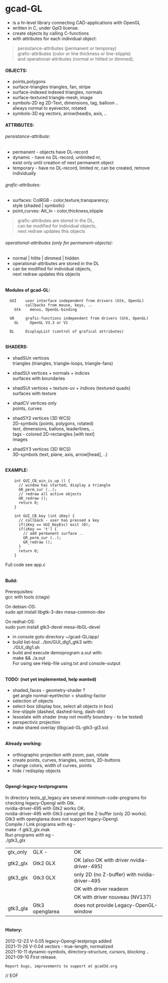 # gcad-GL
- is a hi-level library connecting CAD-applications with OpenGL
- written in C, under Gpl3 license.
- create objects by calling C-functions
- with attributes for each individual object:  
> persistance-attributes (permanent or temporay)  
> grafic-attributes (color or line thickness or line-stipple)  
> and operational-attributes (normal or hilited or dimmed);


#### OBJECTS:  
 - points,polygons  
 - surface-triangles  triangles, fan, stripe  
 - surface-indexed    indexed triangles, normals  
 - surface-textured   triangle-mesh, image  
 - symbols-2D         eg 2D-Text, dimensions, tag, balloon ..  
always normal to eyevector, rotated  
 - symbols-3D         eg vectors, arrow(head)s, axis, ..


#### ATTRIBUTES:  

###### persistance-attribute:

- permanent  - objects have DL-record
- dynamic    - have no DL-record, unlimited nr,  
	exist only until creation of next permanent object
- temporary  - have no DL-record, limited nr,
	can be created, remove individually


###### grafic-attributes:

- surfaces: ColRGB - color,texture,transparency;  
	style (shaded | symbolic)
- point,curves: Att_ln - color,thickness,stipple  

> grafic-attributes are stored in the DL,  
> can be modified for individual objects,  
> next redraw updates this objects


###### operational-attributes (only for permanent-objects):

  - normal | hilite | dimmed | hidden  
  - operational-attributes are stored in the DL
  - can be modified for individual objects,  
  	next redraw updates this objects

~~~
~~~
#### Modules of gcad-GL:
~~~
  GUI    user interface independent from drivers (Gtk, OpenGL)
         callbacks from mouse, keys, ..
    Gtk    menus, OpenGL-binding
    
  GR     grafic-functions independent from drivers (Gtk, OpenGL)
    GL     OpenGL V3.3 or V1
    
  DL     DisplayList (control of grafical attributes)
~~~

~~~
~~~
#### SHADERS:
- shadSUn  vertices  
           triangles (triangles, triangle-loops, triangle-fans)

- shadSUi  vertices + normals + indices  
           surfaces with boundaries

- shadSUt  vertices + texture-uv + indices  (textured quads)  
           surfaces with texture

- shadCV   vertices only  
           points, curves

- shadSY2  vertices (3D WCS)  
           2D-symbols (points, polygons, rotated)  
           text, dimensions, ballons, leaderlines, ..  
           tags - colored 2D-rectangles [with text]  
           images

- shadSY3  vertices (3D WCS)  
           3D-symbols (text, plane, axis, arrow[head], ..)

~~~
~~~
#### EXAMPLE:
~~~
	int GUI_CB_win_is_up () {
	  // window has started; display a triangle
	  GR_perm_sur (..);
	  // redraw all active objects
	  GR_redraw ();
	  return 0;
	}

	int GUI_CB_key (int iKey) {
	  // callback - user has pressed a key
	  if(iKey == GUI_KeyEsc) exit (0);
	  if(iKey == 't') {
	    // add permanent surface ..
	    GR_perm_sur (..);
	    GR_redraw ();
	  }
	  return 0;
	}
~~~
Full code see app.c

~~~
~~~
#### Build:
Prerequisites:  
gcc with tools (ctags)  

On debian-OS:  
sudo apt install libgtk-3-dev mesa-common-dev  

On redhat-OS:  
sudo yum install gtk3-devel mesa-libGL-devel  

- in console goto directory ~/gcad-GL/app/
- build list-tool ../bin/GUI_dlg1_gtk3 with:  
./GUI_dlg1.sh  
- build and execute demoprogram a.out with:  
make && ./a.out  
For using see Help-file using.txt and console-output  

~~~
~~~
#### TODO: (not yet implemented, help wanted)
- shaded_faces - geometry-shader ?  
    get angle normal-eyeVector = shading-factor
- selection of objects
- select-box (display box, select all objects in box)
- line-stipple (dashed, dashed-long, dash-dot)
- tesselate with shader (may not modify boundary - to be tested)
- perspectivic projection
- make shared overlay (libgcad-GL-gtk3-gl3.so)

~~~
~~~
#### Already working:
- orthographic projection with zoom, pan, rotate
- create points, curves, triangles, vectors, 2D-buttons
- change colors, width of curves, points
- hide / redisplay objects

~~~
~~~
#### Opengl-legacy-testprograms
In directory tests_gl_legacy are several minimum-code-programs for  
checking legacy-Opengl with Gtk.  
nvidia-driver-495 with Gtk2 works OK;  
nvidia-driver-495 with Gtk3 cannot get the Z-buffer (only 2D works).  
Gtk3 with openglarea does not support legacy-Opengl.  
Compile / Link programs with eg -  
make -f gtk3_glx.mak  
Run programs with eg  -  
./gtk3_glx  
  
|              |                  |                           |
|--------------|------------------|---------------------------|
|glx_only      |GLX  -            |OK|
|gtk2_glx      |Gtk2 GLX          |OK (also OK with driver nvidia-driver-495)|
|gtk3_glx      |Gtk3 GLX          |only 2D (no Z-buffer) with nvidia-driver-495|
|              |                  |OK with driver readeon|
|              |                  |OK with driver nouveau (NV137)|
|gtk3_gla      |Gtk3 openglarea   |does not provide Legacy-OpenGL-window|

~~~
~~~
#### History:
2012-12-23  V-0.05 legacy-Opengl-testprogs added  
2021-11-26  V-0.04 vectors - true-length, normalized  
2021-10-11  dynamic-symbols, directory-structure, cursors, blocking ..  
2021-09-10  First release.  

~~~
Report bugs, improvements to support at gcad3d.org
~~~

// EOF
